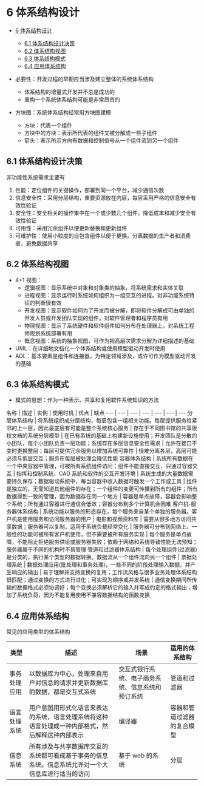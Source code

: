 # 6 体系结构设计

- [6 体系结构设计](#6-%E4%BD%93%E7%B3%BB%E7%BB%93%E6%9E%84%E8%AE%BE%E8%AE%A1)
  - [6.1 体系结构设计决策](#61-%E4%BD%93%E7%B3%BB%E7%BB%93%E6%9E%84%E8%AE%BE%E8%AE%A1%E5%86%B3%E7%AD%96)
  - [6.2 体系结构视图](#62-%E4%BD%93%E7%B3%BB%E7%BB%93%E6%9E%84%E8%A7%86%E5%9B%BE)
  - [6.3 体系结构模式](#63-%E4%BD%93%E7%B3%BB%E7%BB%93%E6%9E%84%E6%A8%A1%E5%BC%8F)
  - [6.4 应用体系结构](#64-%E5%BA%94%E7%94%A8%E4%BD%93%E7%B3%BB%E7%BB%93%E6%9E%84)

- 必要性：开发过程的早期应当涉及建立整体的系统体系结构
  - 体系结构的增量式开发并不总是成功的
  - 重构一个系统体系结构可能是非常昂贵的
- 方块图：系统体系结构经常用方块图建模
  - 方块：代表一个组件
  - 方块中的方块：表示所代表的组件又被分解成一些子组件
  - 箭头：表示所示方向有数据和控制信号从一个组件流到另一个组件

## 6.1 体系结构设计决策

非功能性系统需求主要有

1. 性能：定位组件的关键操作，部署到同一个平台，减少通信次数
2. 信息安全性：采用分层结构，重要资源放在内层，每层采用严格的信息安全有效性验证
3. 安全性：安全相关的操作集中在一个或少数几个组件，降低成本和减少安全有效性验证
4. 可用性：采用冗余组件以便更新替换和更新组件
5. 可维护性：使用小粒度的自包含组件以便于更换。分离数据的生产者和消费者，避免数据共享

## 6.2 体系结构视图

- 4+1 视图：
  - 逻辑视图：显示系统中对象和对象类的抽象，将系统需求和实体关联
  - 进程视图：显示运行时系统如何组织为一组交互的进程。对非功能系统特征的判断很有效
  - 开发视图：显示软件如何为了开发而被分解，即将软件分解成可由单独的开发人员或开发团队实现的组件。对软件管理者和程序员有用
  - 物理视图：显示了系统硬件和软件组件如何分布在处理器上。对系统工程师规划系统部署有用
  - 概念视图：系统的抽象视图，可作为把高层次需求分解为详细描述的基础
- UML：在详细地文档化一个体系结构或使用模型驱动开发时使用
- ADL：基本要素是组件和连接器，为特定领域涉及，或许可作为模型驱动开发的基础

## 6.3 体系结构模式

- 模式的思想：作为一种表示、共享和复用软件系统知识的方法

名称 | 描述 | 实例 | 使用时机 | 优点 | 缺点
--- | --- | --- | --- | --- | --- | ---
分层体系结构 | 将系统组织成分层结构，每层包含一组相关功能。每层提供服务给紧邻的上一层，因此最底层有可能是整个系统核心服务 | 存在于不同图书馆的共享版权文档的系统分层模型 | 在已有系统的基础上构建新设施使用；开发团队是分散的小团队，每个小团队负责一层功能；系统存在多层信息安全性需求 | 允许在接口不变时更换整层；每层可提供冗余服务以增加系统可靠性 | 很难分离各层，高层可能必须与低层交互；服务在每层被处理会降低性能
容器体系结构 | 系统所有数据在一个中央容器中管理，可被所有系统组件访问；组件不能直接交互，只通过容器交互 | 指挥和控制系统、CAD 系统和软件的交互开发环境 | 系统生成的大量数据需要持久保存；数据驱动系统中，每当容器中收入数据时触发一个工作或工具 | 组件是独立的，无需知道其他组件的存在；一个组件的变更可传播到所有的组件；所有数据得到一致的管理，因为数据存在同一个地方 | 容器是单点故障，容器会影响整个系统；所有通过容器进行通信会低效；容器分布到多个计算机会困难
客户机-服务器体系结构 | 系统功能以服务的形态存在，每个服务来自某个单独的服务器。客户机是使用服务和访问服务器的用户 | 电影和视频资料库 | 需要从很多地方访问共享数据；服务器可以复制，适用于系统负载经常变化 | 服务器可分布到网络上。一般性的功能可被所有客户机使用，但不需要被所有服务实现 | 每个服务是单点故障，不能阻止拒绝服务供给或服务器失败；依赖于网络和系统导致性能无法预知；服务器属于不同的机构时不易管理
管道和过滤器体系结构 | 每个处理组件(过滤器)是分类的，执行某个类型的数据转换。数据流从一个组件流向另一个组件 | 票据处理系统 | 数据处理应用(批处理和事务处理)，一些不同的阶段处理输入数据，并产生响应的输出 | 易于理解并支持变换的复用；工作流风格与很多业务处理体系结构很匹配；通过变换的方式进行进化；可实现为顺序或并发系统 | 通信变换期间所传输的数据格式必须协调好；每个变换必须解析它的输入并写成约定的格式输出；增加了系统负荷，因为不能复用使用不兼容数据结构的函数变换

## 6.4 应用体系结构

常见的应用类型的体系结构

类型 | 描述 | 场景 | 适用的体系结构
--- | --- | ---- | ---
事务处理应用 | 以数据库为中心，处理来自用户对信息的请求并更新数据库的数据，都是交互式系统 | 交互式银行系统、电子商务系统、信息系统和预订系统 | 管道和过滤器
语言处理系统 | 用户意图用形式化语言来表达的系统，语言处理系统将这种语言处理成一种内部格式，然后解释这种内部表示 | 编译器 | 容器和管道过滤器的复合模型
信息系统 | 所有涉及与共享数据库交互的系统都可看成基于事务的信息系统。信息系统允许对一个大信息库进行适当的访问 | 基于 web 的系统 | 分层
